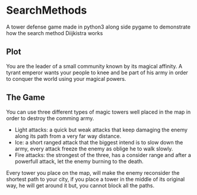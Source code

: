 # SearchMethods
  A tower defense game made in python3 along side pygame to demonstrate how the search method Diijkistra works

## Plot
  You are the leader of a small community known by its magical affinity. A tyrant emperor wants your people to knee and be part of his army in order to conquer the world using your magical powers.

## The Game
  You can use three different types of magic towers well placed in the map in order to destroy the comming army.
  - Light attacks: a quick but weak attacks that keep damaging the enemy along its path from a very far way distance.
  - Ice: a short ranged attack that the biggest intend is to slow down the army, every attack freeze the enemy as oblige he to walk slowly.
  - Fire attacks: the strongest of the three, has a consider range and after a powerfull attack, let the enemy burning to the death.

  Every tower you place on the map, will make the enemy reconsider the shortest path to your city, if you place a tower in the middle of its original way, he will get around it but, you cannot block all the paths.

